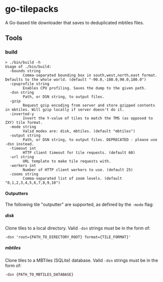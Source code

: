 # go-tilepacks

A Go-based tile downloader that saves to deduplicated mbtiles files.

## Tools

### build

```
> ./bin/build -h
Usage of ./bin/build:
  -bounds string
    	Comma-separated bounding box in south,west,north,east format. Defaults to the whole world. (default "-90.0,-180.0,90.0,180.0")
  -cpuprofile string
    	Enables CPU profiling. Saves the dump to the given path.
  -dsn string
    	Path, or DSN string, to output files.
  -gzip
    	Request gzip encoding from server and store gzipped contents in mbtiles. Will gzip locally if server doesn't do it.
  -inverted-y
    	Invert the Y-value of tiles to match the TMS (as opposed to ZXY) tile format.
  -mode string
    	Valid modes are: disk, mbtiles. (default "mbtiles")
  -output string
    	Path, or DSN string, to output files. DEPRECATED - please use -dsn instead.
  -timeout int
    	HTTP client timeout for tile requests. (default 60)
  -url string
    	URL template to make tile requests with.
  -workers int
    	Number of HTTP client workers to use. (default 25)
  -zooms string
    	Comma-separated list of zoom levels. (default "0,1,2,3,4,5,6,7,8,9,10")
```

#### Outputters

The following tile "outputter" are supported, as defined by the `-mode` flag:

##### disk

Clone tiles to a local directory. Valid `-dsn` strings must be in the form of:

```
-dsn 'root={PATH_TO_DIRECTORY_ROOT} format={TILE_FORMAT}'
```


##### mbtiles

Clone tiles to a MBTiles (SQLite) database. Valid `-dsn` strings must be in the form of:

```
-dsn {PATH_TO_MBTILES_DATABASE}
```
